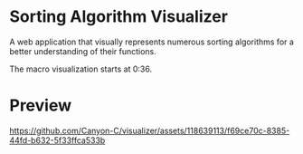 # Sorting Algorithm Visualizer
A web application that visually represents numerous sorting algorithms for a better understanding of their functions.

The macro visualization starts at 0:36.

# Preview
https://github.com/Canyon-C/visualizer/assets/118639113/f69ce70c-8385-44fd-b632-5f33ffca533b
